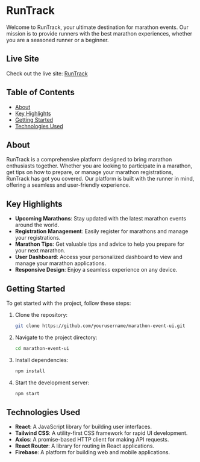 # RunTrack

Welcome to RunTrack, your ultimate destination for marathon events. Our mission is to provide runners with the best marathon experiences, whether you are a seasoned runner or a beginner.

## Live Site

Check out the live site: [RunTrack](https://marathon-event.web.app)

## Table of Contents

-   [About](#about)
-   [Key Highlights](#key-highlights)
-   [Getting Started](#getting-started)
-   [Technologies Used](#technologies-used)

## About

RunTrack is a comprehensive platform designed to bring marathon enthusiasts together. Whether you are looking to participate in a marathon, get tips on how to prepare, or manage your marathon registrations, RunTrack has got you covered. Our platform is built with the runner in mind, offering a seamless and user-friendly experience.

## Key Highlights

-   **Upcoming Marathons**: Stay updated with the latest marathon events around the world.
-   **Registration Management**: Easily register for marathons and manage your registrations.
-   **Marathon Tips**: Get valuable tips and advice to help you prepare for your next marathon.
-   **User Dashboard**: Access your personalized dashboard to view and manage your marathon applications.
-   **Responsive Design**: Enjoy a seamless experience on any device.

## Getting Started

To get started with the project, follow these steps:

1. Clone the repository:
    ```sh
    git clone https://github.com/yourusername/marathon-event-ui.git
    ```
2. Navigate to the project directory:
    ```sh
    cd marathon-event-ui
    ```
3. Install dependencies:
    ```sh
    npm install
    ```
4. Start the development server:
    ```sh
    npm start
    ```

## Technologies Used

-   **React**: A JavaScript library for building user interfaces.
-   **Tailwind CSS**: A utility-first CSS framework for rapid UI development.
-   **Axios**: A promise-based HTTP client for making API requests.
-   **React Router**: A library for routing in React applications.
-   **Firebase**: A platform for building web and mobile applications.
